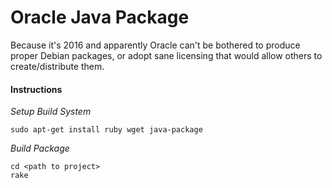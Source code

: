 Oracle Java Package
=========

Because it's 2016 and apparently Oracle can't be bothered to produce proper Debian packages, or adopt sane licensing that would allow others to create/distribute them.

#### Instructions

*Setup Build System*
```
sudo apt-get install ruby wget java-package
```
*Build Package*
```
cd <path to project>
rake
```